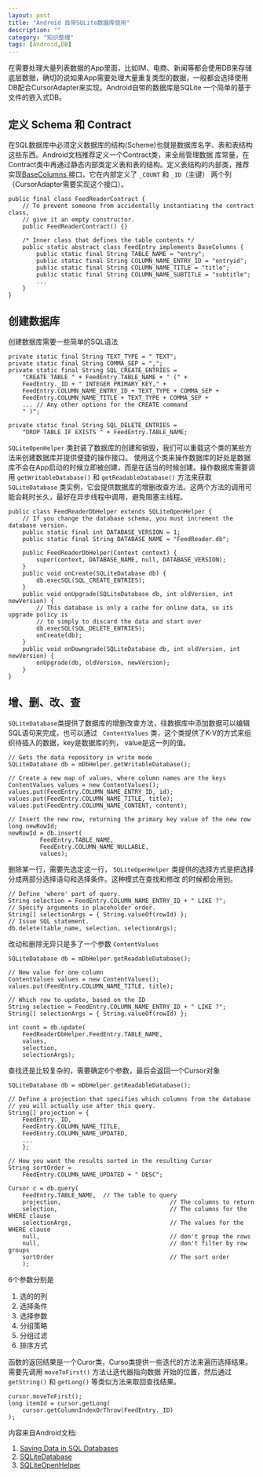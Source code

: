 ```yaml
---
layout: post
title: "Android 自带SQLite数据库使用"
description: ""
category: "知识整理"
tags: [Android,DB]
---
```


在需要处理大量列表数据的App里面，比如IM、电商、新闻等都会使用DB来存储底层数据，确切的说如果App需要处理大量重复类型的数据，一般都会选择使用
DB配合CursorAdapter来实现。Android自带的数据库是SQLite 一个简单的基于文件的嵌入式DB。

## 定义 Schema 和 Contract

在SQL数据库中必须定义数据库的结构(Scheme)也就是数据库名字、表和表结构这些东西。Android文档推荐定义一个Contract类，来全局管理数据
库常量，在Contract类中再通过静态内部类定义表和表的结构。定义表结构的内部类，推荐实现[BaseColumns ](http://developer.android.com/reference/android/provider/BaseColumns.html)
接口，它在内部定义了 `_COUNT` 和 `_ID`（主键） 两个列（CursorAdapter需要实现这个接口）。

```
public final class FeedReaderContract {
    // To prevent someone from accidentally instantiating the contract class,
    // give it an empty constructor.
    public FeedReaderContract() {}

    /* Inner class that defines the table contents */
    public static abstract class FeedEntry implements BaseColumns {
        public static final String TABLE_NAME = "entry";
        public static final String COLUMN_NAME_ENTRY_ID = "entryid";
        public static final String COLUMN_NAME_TITLE = "title";
        public static final String COLUMN_NAME_SUBTITLE = "subtitle";
        ...
    }
}
```

## 创建数据库

创建数据库需要一些简单的SQL语法

```
private static final String TEXT_TYPE = " TEXT";
private static final String COMMA_SEP = ",";
private static final String SQL_CREATE_ENTRIES =
    "CREATE TABLE " + FeedEntry.TABLE_NAME + " (" +
    FeedEntry._ID + " INTEGER PRIMARY KEY," +
    FeedEntry.COLUMN_NAME_ENTRY_ID + TEXT_TYPE + COMMA_SEP +
    FeedEntry.COLUMN_NAME_TITLE + TEXT_TYPE + COMMA_SEP +
    ... // Any other options for the CREATE command
    " )";

private static final String SQL_DELETE_ENTRIES =
    "DROP TABLE IF EXISTS " + FeedEntry.TABLE_NAME;
```

`SQLiteOpenHelper` 类封装了数据库的创建和销毁，我们可以重载这个类的某些方法来创建数据库并提供便捷的操作接口。
使用这个类来操作数据库的好处是数据库不会在App启动的时候立即被创建，而是在适当的时候创建。操作数据库需要调用 `getWritableDatabase()` 和 `getReadableDatabase()` 
方法来获取 `SQLiteDatabase` 类实例，它会提供数据库的增删改查方法。这两个方法的调用可能会耗时长久，最好在异步线程中调用，避免阻塞主线程。

```
public class FeedReaderDbHelper extends SQLiteOpenHelper {
    // If you change the database schema, you must increment the database version.
    public static final int DATABASE_VERSION = 1;
    public static final String DATABASE_NAME = "FeedReader.db";

    public FeedReaderDbHelper(Context context) {
        super(context, DATABASE_NAME, null, DATABASE_VERSION);
    }
    public void onCreate(SQLiteDatabase db) {
        db.execSQL(SQL_CREATE_ENTRIES);
    }
    public void onUpgrade(SQLiteDatabase db, int oldVersion, int newVersion) {
        // This database is only a cache for online data, so its upgrade policy is
        // to simply to discard the data and start over
        db.execSQL(SQL_DELETE_ENTRIES);
        onCreate(db);
    }
    public void onDowngrade(SQLiteDatabase db, int oldVersion, int newVersion) {
        onUpgrade(db, oldVersion, newVersion);
    }
}
```

## 增、删、改、查

`SQLiteDatabase`类提供了数据库的增删改查方法，往数据库中添加数据可以编辑SQL语句来完成，也可以通过 ` ContentValues` 类，这个类提供了K-V的方式来组织待插入的数据，key是数据库的列，
value是这一列的值。

```
// Gets the data repository in write mode
SQLiteDatabase db = mDbHelper.getWritableDatabase();

// Create a new map of values, where column names are the keys
ContentValues values = new ContentValues();
values.put(FeedEntry.COLUMN_NAME_ENTRY_ID, id);
values.put(FeedEntry.COLUMN_NAME_TITLE, title);
values.put(FeedEntry.COLUMN_NAME_CONTENT, content);

// Insert the new row, returning the primary key value of the new row
long newRowId;
newRowId = db.insert(
         FeedEntry.TABLE_NAME,
         FeedEntry.COLUMN_NAME_NULLABLE,
         values);
```

删除某一行，需要先选定这一行， `SQLiteOpenHelper` 类提供的选择方式是把选择分成两部分选择语句和选择条件。这种模式在查找和修改
的时候都会用到。

```
// Define 'where' part of query.
String selection = FeedEntry.COLUMN_NAME_ENTRY_ID + " LIKE ?";
// Specify arguments in placeholder order.
String[] selectionArgs = { String.valueOf(rowId) };
// Issue SQL statement.
db.delete(table_name, selection, selectionArgs);
```

改动和删除无异只是多了一个参数 `ContentValues`

```
SQLiteDatabase db = mDbHelper.getReadableDatabase();

// New value for one column
ContentValues values = new ContentValues();
values.put(FeedEntry.COLUMN_NAME_TITLE, title);

// Which row to update, based on the ID
String selection = FeedEntry.COLUMN_NAME_ENTRY_ID + " LIKE ?";
String[] selectionArgs = { String.valueOf(rowId) };

int count = db.update(
    FeedReaderDbHelper.FeedEntry.TABLE_NAME,
    values,
    selection,
    selectionArgs);
```

查找还是比较复杂的，需要确定6个参数，最后会返回一个Cursor对象

```
SQLiteDatabase db = mDbHelper.getReadableDatabase();

// Define a projection that specifies which columns from the database
// you will actually use after this query.
String[] projection = {
    FeedEntry._ID,
    FeedEntry.COLUMN_NAME_TITLE,
    FeedEntry.COLUMN_NAME_UPDATED,
    ...
    };

// How you want the results sorted in the resulting Cursor
String sortOrder =
    FeedEntry.COLUMN_NAME_UPDATED + " DESC";

Cursor c = db.query(
    FeedEntry.TABLE_NAME,  // The table to query
    projection,                               // The columns to return
    selection,                                // The columns for the WHERE clause
    selectionArgs,                            // The values for the WHERE clause
    null,                                     // don't group the rows
    null,                                     // don't filter by row groups
    sortOrder                                 // The sort order
    );
```

6个参数分别是

1. 选的的列
2. 选择条件
3. 选择参数
4. 分组策略
5. 分组过滤
6. 排序方式

函数的返回结果是一个Curor类，Curso类提供一些迭代的方法来遍历选择结果。需要先调用 `moveToFirst()` 方法让迭代器指向数据
开始的位置，然后通过 ` getString()` 和 `getLong()` 等类似方法来取回查找结果。

```
cursor.moveToFirst();
long itemId = cursor.getLong(
    cursor.getColumnIndexOrThrow(FeedEntry._ID)
);
```

内容来自Android文档:

1. [Saving Data in SQL Databases](http://developer.android.com/training/basics/data-storage/databases.html)
2. [SQLiteDatabase](http://developer.android.com/reference/android/database/sqlite/SQLiteDatabase.html)
3. [SQLiteOpenHelper](http://developer.android.com/reference/android/database/sqlite/SQLiteOpenHelper.html)
